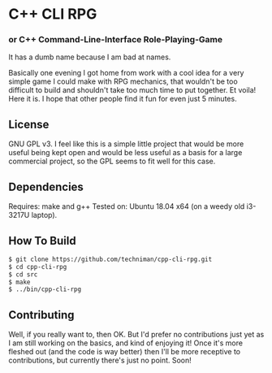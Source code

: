 # C++ CLI RPG
### or C++ Command-Line-Interface Role-Playing-Game

It has a dumb name because I am bad at names.

Basically one evening I got home from work with a cool idea for a very simple game I could make with RPG mechanics, that wouldn't be too difficult to build and shouldn't take too much time to put together. Et voila! Here it is. I hope that other people find it fun for even just 5 minutes.

## License

GNU GPL v3. I feel like this is a simple little project that would be more useful being kept open and would be less useful as a basis for a large commercial project, so the GPL seems to fit well for this case.

## Dependencies

Requires: make and g++
Tested on: Ubuntu 18.04 x64 (on a weedy old i3-3217U laptop).

## How To Build

```bash
$ git clone https://github.com/techniman/cpp-cli-rpg.git
$ cd cpp-cli-rpg
$ cd src
$ make
$ ../bin/cpp-cli-rpg
```

## Contributing

Well, if you really want to, then OK. But I'd prefer no contributions just yet as I am still working on the basics, and kind of enjoying it! Once it's more fleshed out (and the code is way better) then I'll be more receptive to contributions, but currently there's just no point. Soon!
